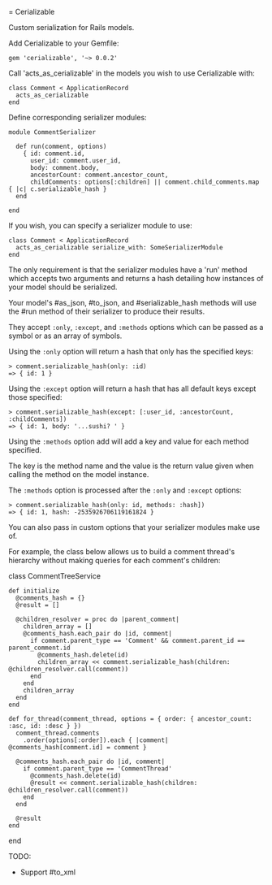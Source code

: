 = Cerializable

Custom serialization for Rails models.

Add Cerializable to your Gemfile:

    gem 'cerializable', '~> 0.0.2'

Call 'acts_as_cerializable' in the models you wish to use Cerializable with:

    class Comment < ApplicationRecord
      acts_as_cerializable
    end

Define corresponding serializer modules:

    module CommentSerializer

      def run(comment, options)
        { id: comment.id,
          user_id: comment.user_id,
          body: comment.body,
          ancestorCount: comment.ancestor_count,
          childComments: options[:children] || comment.child_comments.map { |c| c.serializable_hash }
      end

    end

If you wish, you can specify a serializer module to use:

    class Comment < ApplicationRecord
      acts_as_cerializable serialize_with: SomeSerializerModule
    end


The only requirement is that the serializer modules have a 'run' method which accepts two arguments and returns a hash detailing how instances of your model should be serialized.

Your model's #as_json, #to_json, and #serializable_hash methods will use the #run method of their serializer to produce their results.

They accept `:only`, `:except`, and `:methods` options which can be passed as a
symbol or as an array of symbols.

Using the `:only` option will return a hash that only has the specified keys:

    > comment.serializable_hash(only: :id)
    => { id: 1 }

Using the `:except` option will return a hash that has all default keys except those specified:

    > comment.serializable_hash(except: [:user_id, :ancestorCount, :childComments])
    => { id: 1, body: '...sushi? ' }

Using the `:methods` option add will add a key and value for each method specified.

The key is the method name and the value is the return value given when calling the method on the model instance.

The `:methods` option is processed after the `:only` and `:except` options:

    > comment.serializable_hash(only: id, methods: :hash])
    => { id: 1, hash: -2535926706119161824 }

You can also pass in custom options that your serializer modules make use of.

For example, the class below allows us to build a comment thread's hierarchy without making queries for each comment's children:

  class CommentTreeService

    def initialize
      @comments_hash = {}
      @result = []

      @children_resolver = proc do |parent_comment|
        children_array = []
        @comments_hash.each_pair do |id, comment|
          if comment.parent_type == 'Comment' && comment.parent_id == parent_comment.id
            @comments_hash.delete(id)
            children_array << comment.serializable_hash(children: @children_resolver.call(comment))
          end
        end
        children_array
      end
    end

    def for_thread(comment_thread, options = { order: { ancestor_count: :asc, id: :desc } })
      comment_thread.comments
        .order(options[:order]).each { |comment| @comments_hash[comment.id] = comment }

      @comments_hash.each_pair do |id, comment|
        if comment.parent_type == 'CommentThread'
          @comments_hash.delete(id)
          @result << comment.serializable_hash(children: @children_resolver.call(comment))
        end
      end

      @result
    end

  end

TODO:

* Support #to_xml
